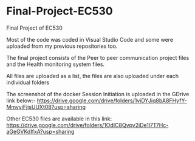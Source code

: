 # Final-Project-EC530
Final Project of EC530

Most of the code was coded in Visual Studio Code and some were uploaded from my previous repositories too.

The final project consists of the Peer to peer communication project files and the Health monitoring system files.

All files are uploaded as a list, the files are also uploaded under each individual folders

The screenshot of the docker Session Initiation is uploaded in the GDrive link below:-
https://drive.google.com/drive/folders/1viDYJiq8bA8FHyfY-MmvyiFjisUUXt08?usp=sharing

Other EC530 files are available in this link: https://drive.google.com/drive/folders/1OdIC8Qvpv2iDe1l7T7Hc-aGeGVKdIfxA?usp=sharing
